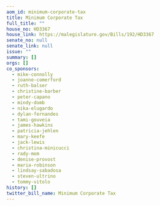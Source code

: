 ```yaml
---
aom_id: minimum-corporate-tax
title: Minimum Corporate Tax
full_title: ""
house_no: HD3367
house_link: https://malegislature.gov/Bills/192/HD3367
senate_no: null
senate_link: null
issue: ""
summary: []
orgs: []
co_sponsors:
  - mike-connolly
  - joanne-comerford
  - ruth-balser
  - christine-barber
  - peter-capano
  - mindy-domb
  - nika-elugardo
  - dylan-fernandes
  - tami-gouveia
  - james-hawkins
  - patricia-jehlen
  - mary-keefe
  - jack-lewis
  - christina-minicucci
  - rady-mom
  - denise-provost
  - maria-robinson
  - lindsay-sabadosa
  - steven-ultrino
  - tommy-vitolo
history: []
twitter_bill_name: Minimum Corporate Tax
---
```

